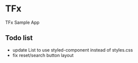 # TFx

TFx Sample App

## Todo list
- update List to use styled-component instead of styles.css
- fix reset/search button layout
